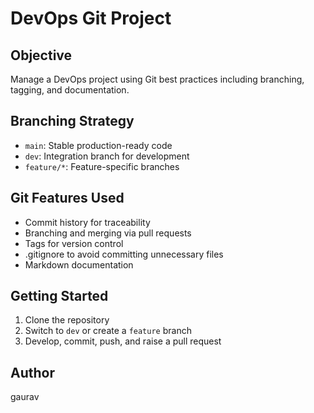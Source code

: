 # DevOps Git Project

## Objective
Manage a DevOps project using Git best practices including branching, tagging, and documentation.

## Branching Strategy
- `main`: Stable production-ready code
- `dev`: Integration branch for development
- `feature/*`: Feature-specific branches

## Git Features Used
- Commit history for traceability
- Branching and merging via pull requests
- Tags for version control
- .gitignore to avoid committing unnecessary files
- Markdown documentation

## Getting Started
1. Clone the repository
2. Switch to `dev` or create a `feature` branch
3. Develop, commit, push, and raise a pull request

## Author
gaurav
